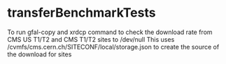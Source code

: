 # transferBenchmarkTests
To run gfal-copy and xrdcp command to check the download rate from CMS US T1/T2 and CMS T1/T2 sites
to /dev/null
This uses /cvmfs/cms.cern.ch/SITECONF/local/storage.json to create the source of the download for sites
